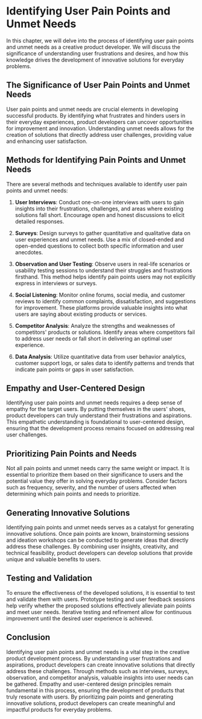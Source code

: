 # Identifying User Pain Points and Unmet Needs

In this chapter, we will delve into the process of identifying user pain points and unmet needs as a creative product developer. We will discuss the significance of understanding user frustrations and desires, and how this knowledge drives the development of innovative solutions for everyday problems.

## The Significance of User Pain Points and Unmet Needs

User pain points and unmet needs are crucial elements in developing successful products. By identifying what frustrates and hinders users in their everyday experiences, product developers can uncover opportunities for improvement and innovation. Understanding unmet needs allows for the creation of solutions that directly address user challenges, providing value and enhancing user satisfaction.

## Methods for Identifying Pain Points and Unmet Needs

There are several methods and techniques available to identify user pain points and unmet needs:

1. **User Interviews**: Conduct one-on-one interviews with users to gain insights into their frustrations, challenges, and areas where existing solutions fall short. Encourage open and honest discussions to elicit detailed responses.
    
2. **Surveys**: Design surveys to gather quantitative and qualitative data on user experiences and unmet needs. Use a mix of closed-ended and open-ended questions to collect both specific information and user anecdotes.
    
3. **Observation and User Testing**: Observe users in real-life scenarios or usability testing sessions to understand their struggles and frustrations firsthand. This method helps identify pain points users may not explicitly express in interviews or surveys.
    
4. **Social Listening**: Monitor online forums, social media, and customer reviews to identify common complaints, dissatisfaction, and suggestions for improvement. These platforms provide valuable insights into what users are saying about existing products or services.
    
5. **Competitor Analysis**: Analyze the strengths and weaknesses of competitors' products or solutions. Identify areas where competitors fail to address user needs or fall short in delivering an optimal user experience.
    
6. **Data Analysis**: Utilize quantitative data from user behavior analytics, customer support logs, or sales data to identify patterns and trends that indicate pain points or gaps in user satisfaction.
    

## Empathy and User-Centered Design

Identifying user pain points and unmet needs requires a deep sense of empathy for the target users. By putting themselves in the users' shoes, product developers can truly understand their frustrations and aspirations. This empathetic understanding is foundational to user-centered design, ensuring that the development process remains focused on addressing real user challenges.

## Prioritizing Pain Points and Needs

Not all pain points and unmet needs carry the same weight or impact. It is essential to prioritize them based on their significance to users and the potential value they offer in solving everyday problems. Consider factors such as frequency, severity, and the number of users affected when determining which pain points and needs to prioritize.

## Generating Innovative Solutions

Identifying pain points and unmet needs serves as a catalyst for generating innovative solutions. Once pain points are known, brainstorming sessions and ideation workshops can be conducted to generate ideas that directly address these challenges. By combining user insights, creativity, and technical feasibility, product developers can develop solutions that provide unique and valuable benefits to users.

## Testing and Validation

To ensure the effectiveness of the developed solutions, it is essential to test and validate them with users. Prototype testing and user feedback sessions help verify whether the proposed solutions effectively alleviate pain points and meet user needs. Iterative testing and refinement allow for continuous improvement until the desired user experience is achieved.

## Conclusion

Identifying user pain points and unmet needs is a vital step in the creative product development process. By understanding user frustrations and aspirations, product developers can create innovative solutions that directly address these challenges. Through methods such as interviews, surveys, observation, and competitor analysis, valuable insights into user needs can be gathered. Empathy and user-centered design principles remain fundamental in this process, ensuring the development of products that truly resonate with users. By prioritizing pain points and generating innovative solutions, product developers can create meaningful and impactful products for everyday problems.
